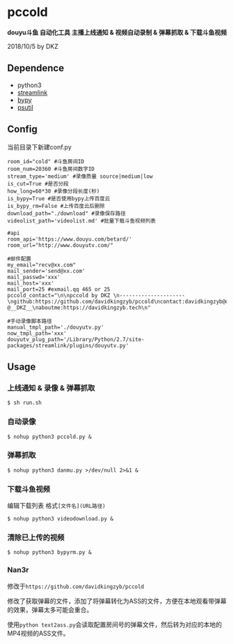 # pccold

**douyu斗鱼 自动化工具 主播上线通知 & 视频自动录制 & 弹幕抓取 & 下载斗鱼视频**

2018/10/5 by DKZ




## Dependence

- python3
- [streamlink](https://github.com/streamlink/streamlink)
- [bypy](https://github.com/houtianze/bypy)
- [psutil](https://github.com/giampaolo/psutil)

## Config

当前目录下新建conf.py

```
room_id="cold" #斗鱼房间ID
room_num=20360 #斗鱼房间数字ID
stream_type='medium' #录像质量 source|medium|low
is_cut=True #是否分段
how_long=60*30 #录像分段长度(秒)
is_bypy=True #是否使用bypy上传百度云
is_bypy_rm=False #上传百度云后删除
download_path="./download" #录像保存路径
videolist_path='videolist.md' #批量下载斗鱼视频列表

#api
room_api='https://www.douyu.com/betard/' 
room_url="http://www.douyutv.com/"

#邮件配置
my_email="recv@xx.com"
mail_sender='send@xx.com'
mail_passwd='xxx'
mail_host='xxx'
mail_port=25 #exmail.qq 465 or 25
pccold_contact="\n\npccold by DKZ \n---------------------\ngithub:https://github.com/davidkingzyb/pccold\ncontact:davidkingzyb@qq.com  @__DKZ__\naboutme:https://davidkingzyb.tech\n"

#手动录像脚本路径
manual_tmpl_path='./douyutv.py'
now_tmpl_path='xxx'
douyutv_plug_path='/Library/Python/2.7/site-packages/streamlink/plugins/douyutv.py'
```

## Usage

### 上线通知 & 录像 & 弹幕抓取

`$ sh run.sh`

### 自动录像

`$ nohup python3 pccold.py &`

### 弹幕抓取

`$ nohup python3 danmu.py >/dev/null 2>&1 &`

### 下载斗鱼视频

编辑下载列表
格式`[文件名](URL路径)`

`$ nohup python3 videodownload.py &`

### 清除已上传的视频

`$ nohup python3 bypyrm.py &`



### Nan3r

修改于`https://github.com/davidkingzyb/pccold`

修改了获取弹幕的文件，添加了将弹幕转化为ASS的文件，方便在本地观看带弹幕的效果，弹幕太多可能会重合。

使用`python text2ass.py`会读取配置房间号的弹幕文件，然后转为对应的本地的MP4视频的ASS文件。




